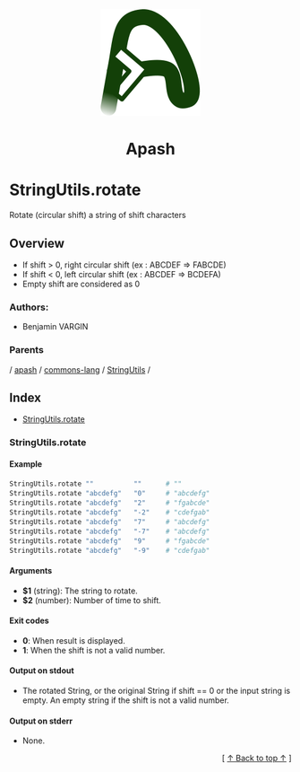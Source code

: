 
<div align='center' id='apash-top'>
  <a href='https://github.com/hastec-fr/apash'>
    <img alt='apash-logo' src='../../../../../../../assets/apash-logo.svg'/>
  </a>

  # Apash
</div>

# StringUtils.rotate

Rotate (circular shift) a string of shift characters

## Overview

* If shift > 0, right circular shift (ex : ABCDEF => FABCDE)
* If shift < 0, left circular shift (ex : ABCDEF => BCDEFA)
* Empty shift are considered as 0

### Authors:
* Benjamin VARGIN

### Parents
<!-- apash.parentBegin -->
[](../../../../.md) / [apash](../../../apash.md) / [commons-lang](../../commons-lang.md) / [StringUtils](../StringUtils.md) / 
<!-- apash.parentEnd -->

## Index

* [StringUtils.rotate](#stringutilsrotate)

### StringUtils.rotate

#### Example

```bash
StringUtils.rotate ""          ""      # ""
StringUtils.rotate "abcdefg"   "0"     # "abcdefg"
StringUtils.rotate "abcdefg"   "2"     # "fgabcde"
StringUtils.rotate "abcdefg"   "-2"    # "cdefgab"
StringUtils.rotate "abcdefg"   "7"     # "abcdefg"
StringUtils.rotate "abcdefg"   "-7"    # "abcdefg"
StringUtils.rotate "abcdefg"   "9"     # "fgabcde"
StringUtils.rotate "abcdefg"   "-9"    # "cdefgab"
```

#### Arguments

* **$1** (string): The string to rotate.
* **$2** (number): Number of time to shift.

#### Exit codes

* **0**: When result is displayed.
* **1**: When the shift is not a valid number.

#### Output on stdout

* The rotated String, or the original String if shift == 0 or the input string is empty.
  An empty string if the shift is not a valid number.

#### Output on stderr

* None.


  <div align='right'>[ <a href='#apash-top'>↑ Back to top ↑</a> ]</div>

